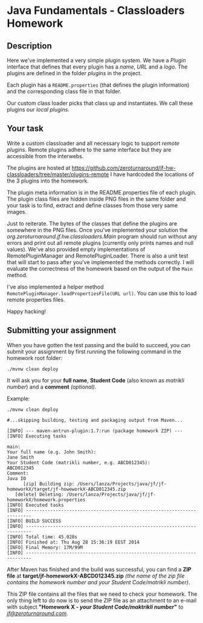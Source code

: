 Java Fundamentals - Classloaders Homework
===========

Description
----------

Here we've implemented a very simple plugin system. We have a *Plugin* interface that defines that every plugin has a *name*, *URL* and a *logo*. The plugins are defined
in the folder *plugins* in the project.

Each plugin has a `README.properties` (that defines the plugin information) and the corresponding class file in that folder.

Our custom class loader picks that class up and instantiates. We call these plugins our *local plugins*.

Your task
----------

Write a custom classloader and all necessary logic to support *remote plugins*. Remote plugins adhere to the same interface but they are accessible from the interwebs.

The plugins are hosted at https://github.com/zeroturnaround/jf-hw-classloaders/tree/master/plugins-remote I have hardcoded the locations of the 3 plugins into the homework.

The plugin meta information is in the README.properties file of each plugin. The plugin class files are hidden inside PNG files in the same folder and your task is to find, extract and define classes from those very same images.

Just to reiterate. The bytes of the classes that define the plugins are somewhere in the PNG files. Once you've implemented your solution the *org.zeroturnaround.jf.hw.classloaders.Main* program should run without any errors and print out all remote plugins (currently only prints names and null values). We've also provided empty implementations of RemotePluginManager and RemotePluginLoader. There is also a unit test that will start to pass after you've implemented the methods correctly. I will evaluate the correctness of the homework based on the output of the `Main` method.

I've also implemented a helper method `RemotePluginManager.loadPropertiesFile(URL url)`. You can use this to load remote properties files.

Happy hacking!

Submitting your assignment
--------------------------

When you have gotten the test passing and the build to succeed, you can submit your assignment by first running the following command in the homework root folder:

```shell
./mvnw clean deploy
```

It will ask you for your **full name**, **Student Code** (also known as *matrikli number*) and a **comment** *(optional)*.

Example:

```shell
./mvnw clean deploy

#...skipping building, testing and packaging output from Maven...

[INFO] --- maven-antrun-plugin:1.7:run (package homework ZIP) ---
[INFO] Executing tasks

main:
Your full name (e.g. John Smith):
Jane Smith
Your Student Code (matrikli number, e.g. ABCD012345):
ABCD012345
Comment:
Java IO
      [zip] Building zip: /Users/lanza/Projects/java/jf/jf-homeworkX/target/jf-howeworkX-ABCD012345.zip
   [delete] Deleting: /Users/lanza/Projects/java/jf/jf-homeworkX/homework.properties
[INFO] Executed tasks
[INFO] ------------------------------------------------------------------------
[INFO] BUILD SUCCESS
[INFO] ------------------------------------------------------------------------
[INFO] Total time: 45.028s
[INFO] Finished at: Thu Aug 28 15:36:19 EEST 2014
[INFO] Final Memory: 17M/99M
[INFO] ------------------------------------------------------------------------
```

After Maven has finished and the build was successful, you can find a **ZIP file** at **target/jf-homeworkX-ABCD012345.zip** *(the name of the zip file contains the homework number and your Student Code/matrikli number)*.

This ZIP file contains all the files that we need to check your homework.
The only thing left to do now is to send the ZIP file as an attachment to an e-mail with subject **"Homework X - *your Student Code/maktrikli number*"** to *jf@zeroturnaround.com*.
